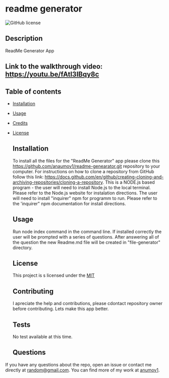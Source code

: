 # readme generator
  ![GitHub license](https://img.shields.io/badge/license-MIT-blue.svg)

  ## Description
  ReadMe Generator App
  
  ## Link to the walkthrough video: https://youtu.be/fAtI3IBqy8c

## Table of contents
* [Installation](#installation)
* [Usage](#usage)
* [Credits](#credits)
* [License](#licence)
  

  ## Installation
  
  To install all the files for the "ReadMe Generator" app please clone this https://github.com/anaumov1/readme-genearator.git repository to your computer. For instructions on how to clone a repository from GitHub follow this link: https://docs.github.com/en/github/creating-cloning-and-archiving-repositories/cloning-a-repository.
This is a NODE.js based program - the user will need to install Node.js to the local terminal. Please refer to the Node.js website for instalation directions.
The user will need to install "inquirer" npm for programm to run. Please refer to the 'inquirer" npm documentation for install directions.
  
  ## Usage
  Run node index command in the command line. If installed correctly the user will be prompted with a series of questions. After answering all of the question the new Readme.md file will be created in "file-generator" directory.

  ## License
  This project is s licensed under the [MIT](LICENSE)
    
  ## Contributing
  I apreciate the help and contributions, please cdontact repository owner before contributing. Lets make this app better.

  ## Tests
 
  No test available at this time.


  ## Questions
If you have any questions about the repo, open an issue or contact me directly at random@gmail.com. You can find more of my work at [anumov1](https://github.com/anumov1/).


